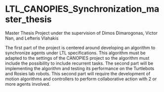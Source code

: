 # LTL_CANOPIES_Synchronization_master_thesis
Master Thesis Project under the supervision of  Dimos Dimarogonas, Victor Nan, and Lefteris Vlahakis

The first part of the project is centered around developing an algorithm to synchronize agents under LTL specifications. This algorithm must be adapted to the settings of the CANOPIES project so the algorithm must include the possibility to include recurrent tasks.
The second part will be implementing the algorithm and testing its performance on the Turtlebots and Rosies lab robots. This second part will require the development of motion algorithms and controllers to perform collaborative action with 2 or more agents involved.
